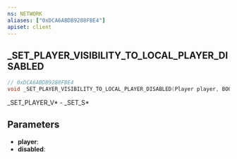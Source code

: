 ```yaml
---
ns: NETWORK
aliases: ["0xDCA6ABDB9288FBE4"]
apiset: client
---
```

## _SET_PLAYER_VISIBILITY_TO_LOCAL_PLAYER_DISABLED

```c
// 0xDCA6ABDB9288FBE4
void _SET_PLAYER_VISIBILITY_TO_LOCAL_PLAYER_DISABLED(Player player, BOOL disabled);
```

_SET_PLAYER_V* - _SET_S*

## Parameters
* **player**:
* **disabled**: